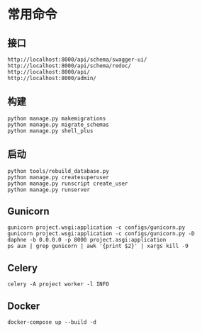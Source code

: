 # 常用命令

## 接口

```
http://localhost:8000/api/schema/swagger-ui/
http://localhost:8000/api/schema/redoc/
http://localhost:8000/api/
http://localhost:8000/admin/
```

## 构建

```shell
python manage.py makemigrations
python manage.py migrate_schemas
python manage.py shell_plus
```

## 启动

```shell
python tools/rebuild_database.py
python manage.py createsuperuser
python manage.py runscript create_user
python manage.py runserver
```

## Gunicorn

```shell
gunicorn project.wsgi:application -c configs/gunicorn.py
gunicorn project.wsgi:application -c configs/gunicorn.py -D
daphne -b 0.0.0.0 -p 8000 project.asgi:application
ps aux | grep gunicorn | awk '{print $2}' | xargs kill -9
```

## Celery

```shell
celery -A project worker -l INFO
```

## Docker

```shell
docker-compose up --build -d
```
